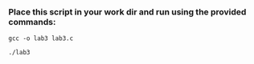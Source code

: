 ### Place this script in your work dir and run using the provided commands:

 `gcc -o lab3 lab3.c`

 `./lab3`